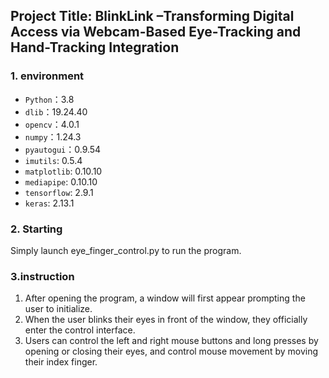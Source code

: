 ## Project Title: BlinkLink –Transforming Digital Access via Webcam-Based Eye-Tracking and Hand-Tracking Integration


### 1. environment
- `Python`：3.8
- `dlib`：19.24.40
- `opencv`：4.0.1
- `numpy`：1.24.3
- `pyautogui`：0.9.54
- `imutils`: 0.5.4
- `matplotlib`: 0.10.10
- `mediapipe`: 0.10.10
- `tensorflow`: 2.9.1
- `keras`: 2.13.1

### 2. Starting
Simply launch eye_finger_control.py to run the program.

### 3.instruction
1. After opening the program, a window will first appear prompting the user to initialize.
2. When the user blinks their eyes in front of the window, they officially enter the control interface.
3. Users can control the left and right mouse buttons and long presses by opening or closing their eyes, and control mouse movement by moving their index finger.